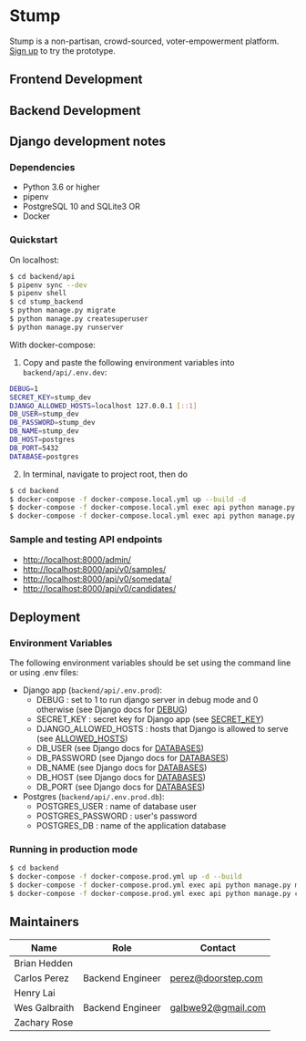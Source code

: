 # Stump
Stump is a non-partisan, crowd-sourced,
voter-empowerment platform. [Sign up](https://stump.vote/) to try the prototype.
## Frontend Development
## Backend Development

## Django development notes

### Dependencies

- Python 3.6 or higher
- pipenv
- PostgreSQL 10 and SQLite3
OR
- Docker

### Quickstart

On localhost:

```bash
$ cd backend/api
$ pipenv sync --dev
$ pipenv shell
$ cd stump_backend
$ python manage.py migrate
$ python manage.py createsuperuser
$ python manage.py runserver
```

With docker-compose:
1. Copy and paste the following environment variables into ```backend/api/.env.dev```:
```bash
DEBUG=1
SECRET_KEY=stump_dev
DJANGO_ALLOWED_HOSTS=localhost 127.0.0.1 [::1]
DB_USER=stump_dev
DB_PASSWORD=stump_dev
DB_NAME=stump_dev
DB_HOST=postgres
DB_PORT=5432
DATABASE=postgres
```
2. In terminal, navigate to project root, then do
```bash
$ cd backend
$ docker-compose -f docker-compose.local.yml up --build -d
$ docker-compose -f docker-compose.local.yml exec api python manage.py migrate
$ docker-compose -f docker-compose.local.yml exec api python manage.py createsuperuser
```

### Sample and testing API endpoints

- <http://localhost:8000/admin/>
- <http://localhost:8000/api/v0/samples/>
- <http://localhost:8000/api/v0/somedata/>
- <http://localhost:8000/api/v0/candidates/>

## Deployment
### Environment Variables
The following environment variables should be set using the command line or using .env files:
  - Django app (```backend/api/.env.prod```):
    - DEBUG : set to 1 to run django server in debug mode and 0 otherwise (see Django docs for [DEBUG](https://docs.djangoproject.com/en/3.0/ref/settings/#debug))
    - SECRET_KEY : secret key for Django app (see [SECRET_KEY](https://docs.djangoproject.com/en/3.0/ref/settings/#secret-key))
    - DJANGO_ALLOWED_HOSTS : hosts that Django is allowed to serve (see [ALLOWED_HOSTS](https://docs.djangoproject.com/en/3.0/ref/settings/#allowed-hosts))
    - DB_USER (see Django docs for [DATABASES](https://docs.djangoproject.com/en/3.0/ref/settings/#databases))
    - DB_PASSWORD (see Django docs for [DATABASES](https://docs.djangoproject.com/en/3.0/ref/settings/#databases))
    - DB_NAME (see Django docs for [DATABASES](https://docs.djangoproject.com/en/3.0/ref/settings/#databases))
    - DB_HOST (see Django docs for [DATABASES](https://docs.djangoproject.com/en/3.0/ref/settings/#databases))
    - DB_PORT (see Django docs for [DATABASES](https://docs.djangoproject.com/en/3.0/ref/settings/#databases))
  - Postgres (```backend/api/.env.prod.db```):
    - POSTGRES_USER : name of database user
    - POSTGRES_PASSWORD : user's password
    - POSTGRES_DB : name of the application database

### Running in production mode

```bash
$ cd backend
$ docker-compose -f docker-compose.prod.yml up -d --build
$ docker-compose -f docker-compose.prod.yml exec api python manage.py migrate --noinput
$ docker-compose -f docker-compose.prod.yml exec api python manage.py collectstatic --no-input --clear
```

## Maintainers
| Name | Role | Contact |
| ---  | --- | --- |
| Brian Hedden  |   |   |
| Carlos Perez  | Backend Engineer | perez@doorstep.com |
| Henry Lai | | |
| Wes Galbraith | Backend Engineer | galbwe92@gmail.com |
| Zachary Rose  |   |   |
